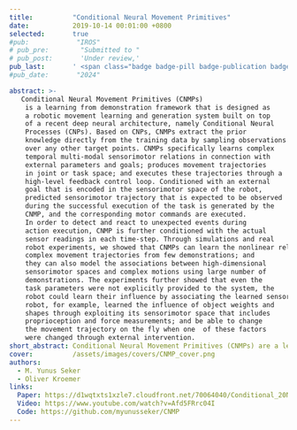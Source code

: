 ```yaml
---
title:          "Conditional Neural Movement Primitives"
date:           2019-10-14 00:01:00 +0800
selected:       true
#pub:            "IROS"
# pub_pre:        "Submitted to "
# pub_post:       'Under review,'
pub_last:       ' <span class="badge badge-pill badge-publication badge-success">RSS 2019 - Accepted</span> '
#pub_date:       "2024"

abstract: >-
   Conditional Neural Movement Primitives (CNMPs)
    is a learning from demonstration framework that is designed as
    a robotic movement learning and generation system built on top
    of a recent deep neural architecture, namely Conditional Neural
    Processes (CNPs). Based on CNPs, CNMPs extract the prior
    knowledge directly from the training data by sampling observations from it, and uses it to predict a conditional distribution
    over any other target points. CNMPs specifically learns complex
    temporal multi-modal sensorimotor relations in connection with
    external parameters and goals; produces movement trajectories
    in joint or task space; and executes these trajectories through a
    high-level feedback control loop. Conditioned with an external
    goal that is encoded in the sensorimotor space of the robot,
    predicted sensorimotor trajectory that is expected to be observed
    during the successful execution of the task is generated by the
    CNMP, and the corresponding motor commands are executed.
    In order to detect and react to unexpected events during
    action execution, CNMP is further conditioned with the actual
    sensor readings in each time-step. Through simulations and real
    robot experiments, we showed that CNMPs can learn the nonlinear relations between low-dimensional parameter spaces and
    complex movement trajectories from few demonstrations; and
    they can also model the associations between high-dimensional
    sensorimotor spaces and complex motions using large number of
    demonstrations. The experiments further showed that even the
    task parameters were not explicitly provided to the system, the
    robot could learn their influence by associating the learned sensorimotor representations with the movement trajectories. The
    robot, for example, learned the influence of object weights and
    shapes through exploiting its sensorimotor space that includes
    proprioception and force measurements; and be able to change
    the movement trajectory on the fly when one  of these factors
    were changed through external intervention.
short_abstract: Conditional Neural Movement Primitives (CNMPs) are a learning-from-demonstration framework that enables robots to generate and adapt complex movement trajectories based on external goals and sensor feedback. Built on Conditional Neural Processes (CNPs), CNMPs learn temporal sensorimotor patterns from demonstrations and produce joint or task-space motions conditioned on goals and real-time sensory input. Experiments show CNMPs can generalize from few or many demonstrations, adapt to factors like object weight or shape, and react to unexpected changes during execution.
cover:          /assets/images/covers/CNMP_cover.png
authors:
  - M. Yunus Seker
  - Oliver Kroemer
links:
  Paper: https://d1wqtxts1xzle7.cloudfront.net/70064040/Conditional_20Neural_20Movement_20Primitives-libre.pdf?1632240247=&response-content-disposition=inline%3B+filename%3DConditional_Neural_Movement_Primitives.pdf&Expires=1748804166&Signature=Q8rBkrEwR8CglNslGXDTPmuTW6CX9c1mUkU~TkVjroUyQCENfH-ly4SNL50eGPB2ZyfJZis0T4JQY8tgOZ2PHVp4OCZ32ghIS6SRUMaOVOaSiyYAaj3ARALRrLgSBEHw~-ATpK5Ls64r~TgnIlApt-IV3epBgDmxSm3l9wZ2-SIh~i8uahq0dHta-HtPJjaL2~qa-vVtIXjdilbRQ~CcjEwjEfIo9a~Kk0IWNqq1cGJvu1bOzPiDTm0SUCt388VpcME08Wh-uGOWMg710Wb-Tt-C1hLi9jGsQbr3qqrrwPdJKiRf4sK8KauimftBeLf7Ag~dJLFGIAe8vl0raR-D6Q__&Key-Pair-Id=APKAJLOHF5GGSLRBV4ZA
  Video: https://www.youtube.com/watch?v=Afd5FRrc04I
  Code: https://github.com/myunusseker/CNMP
---
```

